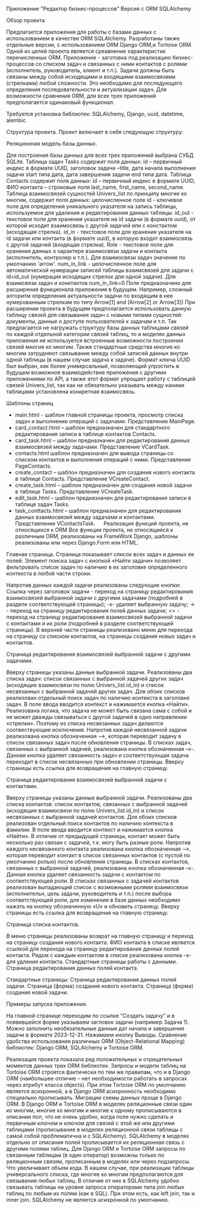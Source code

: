 Приложение "Редактор бизнес-процессов"
Версия с ORM SQLAlchemy

Обзор проекта

Предлагается приложения для работы с базами данных с использованием в качестве ORM SQLAlchemy. Разработаны также отдельные версии, с использованием ORM Django ORM,и Tortoise ORM.
Одной из целей проекта является среавнение характеристик перечисленных ORM.
Приложение - заготовка под реализацию бизнес-процессов со списком задач и связанных с ними контактов с ролями (исполнитель, руководитель, клиент и т.п.). 
Задачи должны быть связаны между собой исходящими и входящими взаимосвязями (стрелками) любой сложности. Это необходимо для последующего определения последовательности и актуализации задач. 
Для возможности сравнения ORM, для всех трех приложений предполагается одинаковый функционал.

Требуется установка библиотек:
SQLAlchemy, Django, uuid, datetime, alembic

Структура проекта.
Проект включает в себя следующую структуру:

Реляционная модель базы данных.

Для построения базы данных для всех трех приложений выбрана СУБД SQLite. 
Таблица задач Tasks содержит поля данных: id – первичный индекс в формате UUID, заголовок задачи –title, дата начала выполнения задачи start типа дата, дата завершения задачи end типа дата.
Таблица Contacts содержит поля данных: id – первичный индекс в формате UUID, ФИО контакта – строковые поля last_name, first_name, second_name.
Таблица взаимосвязей сущностей Univers_list по принципу многие ко многим, содержит поля данных:
целочисленное поле id - ключевое поле для определения уникального указателя на запись таблицы, используемое для удаления и редактирования данных таблицы.
id_out - текстовое поле для хранения указателя на id задачи (в формате uuid), от которой исходит взаимосвязь с другой задачей или с констактом (исходящая стрелка).
id_in - текстовое поле для хранения указателя на id задачи или контакта (в формате uuid), в которую входит взаимосвязь с другой задачей (входящая стрелка).
 Role - текстовое поле для хранения данных о характере взаимосвязи задачи и контакта (исполнитель, контролер и т.п.).
 Для взаимосвязи задач значение по умолчанию 'arrow'.
 num_in_link - целочисленное поле для автоматической нумерации записей таблицы взаимсвязей для задачи с id=id_out  (нумерация исходящих стрелок для одной задачи).
 Для взаимсвязи задач и конктактов   num_in_link=0
 Поле предназначено для расширения функционала приложения в будущем. Например, сложный алгоритм определения актуальности
 задачи по входящим в нее нумерованным стрелкам по типу Arrow[1] and (Arrow[2] or Arrow[3])
При расширении проекта в будущем предполагается использовать данную таблицу связей для связывания задач с новыми типами сущностей: документы, данные о доступе пользователей к задачам и т.п.
Так предлагается не нагружать структуру базы данных таблицами связей по каждой отдельной категории связей таблиц, то в моделях данных приложения не используется встроенные возможности построения связей многие ко многим. 
Также стандартные средства многие ко многим затрудняют связывание между собой записей данных внутри одной таблицы (в нашем случае задача к задаче).
Формат ключа UUID был выбран, как более универсальный, позволяющий упростить в будущем возможное взаимодействие приложения с другими приложениями по API, 
а также этот формат упрощает работу с таблицей связей Univers_list, так как не обязательно указывать между какими таблицами установлена конкретная взаимосвязь.

Шаблоны страниц
- main.html - шаблон главной страницы проекта, просмотр списка задач и выполнение операций с задачами. Представление MainPage.
- card_contact.html – шаблон предназначен для стандартного редактирования записи в таблице контактов Contacts.
- card_task.html – шаблон предназначен для редактирования данных взаимосвязей между задачами. Представление VCardTask.
- contacts.html шаблон предназначен для вывода страницы со списком контактов и выполнения операций с ними. Представление PageContacts.
- create_contact – шаблон предназначен для создания нового контакта в таблице Contacts. Представление VCreateContact.
- create_task.html – шаблон предназначен для создания новой задачи в таблице Tasks. Представление VCreateTask.
- edit_task.html – шаблон предназначен для редактирования записи в таблице задач Tasks.
- task_conttacts.html – шаблон предназначен для редактирования данных взаимосвязей между задачами и контактами. Представление VContactsTask.
 
Реализация функций проекта, не относящихся к ORM
Все функции проекта, не относящиеся к различным ORM, реализованы на FrameWork Django, шаблоны реализованы или через Django.Form или HTML.

Главная страница.
Страница показывает список всех задач и данных ее полей.
Элемент поиска задач с кнопкой «Найти задачи» позволяет фильтровать список задач по наличию в их заголовке определенного контекста в любой части строки.
 
Напротив данных каждой задачи реализованы следующие кнопки:
Ссылка через заголовок задачи - переход на страницу редактирования взаимосвязей выбранной задачи с другими задачами (подробней в разделе соответствующей страницы);
-х- удаляет выбранную задачу;
-> - переход на страницу редактирования полей данных задачи;
<> - переход на страницу редактирования взаимосвязей выбранной задачи с контактами и их роли (подробней в разделе соответствующей страницы).
В верхней части страницы реализовано меню для перехода на страницу со списком контактов, на страницы создания новых задач и контактов.

Страница редактирования взаимосвязей выбранной задачи с другими задачами.
 
Вверху страницы указаны данные выбранной задачи. Реализованы два списка задач: список связанных с выбранной задачей других задач (исходящие взаимосвязи по полю Univers_list.id_in) и список несвязанных с выбранной 
задачей других задач.
Для обоих списков реализован отдельный поиск задач по наличию контекста в заголовке задач. В поле ввода вводится контекст и нажимается кнопка «Найти».
Реализована логика, что задача не может быть связана сама с собой и не может дважды связываться с другой задачей в одно направлении «стрелки». Поэтому из списка несвязанных задач делаются соотвествующие исключения.
Напротив каждой несвязанной задачи реализована кнопка обозначенная -->, которая переводит задачу в список связанных задач после обновления страницы.
В списках задач, связанных с выбранной задачей, реализована кнопка обозначенная –x-. Данная кнопка удаляет связанность задач и соответствующая задача переходит в список несвязанных при обновлении страницы.
Вверху страницы есть ссылка для возвращения на главную страницу.

Страница редактирования взаимосвязей выбранной задачи с контактами.
 
Вверху страницы указаны данные выбранной задачи. Реализованы два списка контактов: список контактов, связанных с выбранной задачей (исходящие взаимосвязи по полю Univers_list.id_in) и список несвязанных с выбранной задачей контактов.
Для обоих списков реализован отдельный поиск контактов по наличию контекста в фамилии. В поле ввода вводится контекст и нажимается кнопка «Найти».
В отличие от предыдущей страницы, контакт может быть несколько раз связан с задачей, т.к. могу быть разные роли. 
Напротив каждого несвязанного контакта реализована кнопка обозначенная -->, которая переводит контакт в список связанных контактов (с пустой по умолчанию ролью) после обновления страницы.
В списках контактов, связанных с выбранной задачей, реализована кнопка обозначенная –x-. Данная кнопка удаляет связанность задачи с контактом по соответствующей роли.
В списках связанных с задачей контактов реализован выпадающий список с возможными ролями взаимосвязи (исполнительн, цель задачи, руководитель и т.п.) после выбора соответствующей роли, 
для изменения в базе данных необходимо нажать на кнопку обозначенную «U» и обновить страницу.
Вверху страницы есть ссылка для возвращения на главную страницу.

Страница списка контактов.
 
В меню страницы реализованы возврат на главную страницу и переход на страницу создания нового контакта.
ФИО контакта в списке является ссылкой для перехода на страницу редактирования данных полей контакта.
Рядом с каждым контактом в списке реализована кнопка –x- для удления контакта.
Стандартные страницы работы с данными.
Страница редактирования данных полей контакта.
 
Стандартные страницы:
Страница редактирования данных полей задачи.
Страница (форма) создания нового контакта.
Страница (форма) создания новой задачи.

Примеры запуска приложения.

На главной странице переходим по ссылке "Создать задачу" и в появившейся форме указываем загловок задачи (например Задача 1). Можно заполнить необязательные данные дат начала и завершения задачи в формате 2023-12-31. Нажимаем кнопку 
Выводы. Сравнение удобства использования различных ORM (Object-Relational Mapping) библиотек: Django ORM, SQLAlchemy и Tortoise ORM.

Реализация проекта показала ряд положительных и отрицательных моментов данных трех ORM библиотек.
Запросы и модели таблиц на Tortoise ORM строятся фактически по тем же правилам, что и в Django ORM (наибольшее отличие –  нет необходимости работать в запросах через атрибут класса objects). 
При этом Tortoise ORM по умолчанию является асихронной, а в Django ORM асихронность необходимо специально прописывать. Миграции схемы данных проще в Django ORM.
В Django ORM и Tortoise ORM в моделях реляционные связи один ко многим, многие ко многим и многие к одному прописываются в описании пол, что не очень удобно, когда поле нужно сделать и первичным ключом 
и ключом для связей с этой же или другими таблицами (прописывание в моделях реляционной связи таблицы с самой собой проблематична и с SQLAlchemy). SQLAlchemy в моделях отдельно от описания полей прописывается 
их реляционная связь с другими полями таблиц.
Для Django ORM и Tortoise ORM запросы по связанным таблицам (в один оператор) возможны только по реляционным связям, прописанным в моделях или через подзапросы. Что увеличивает объем кода. 
В нашем случае, при реализации таблицы универсального списка, где многие ко многим предполагаются для связывания любых таблиц.
В отличие от них в SQLAlchemy удобно связывать таблицы на уровне запроса операторами типа join любых таблиц по любым их полям (как в SQL). При этом есть, как left join, так и inner join. SQLAlchemy не является асихронной по умолчанию.

